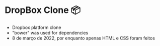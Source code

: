 
# DropBox Clone 📦

- Dropbox platform clone 
- "bower" was used for dependencies 
- 8 de março de 2022, por enquanto apenas HTML e CSS foram feitos

